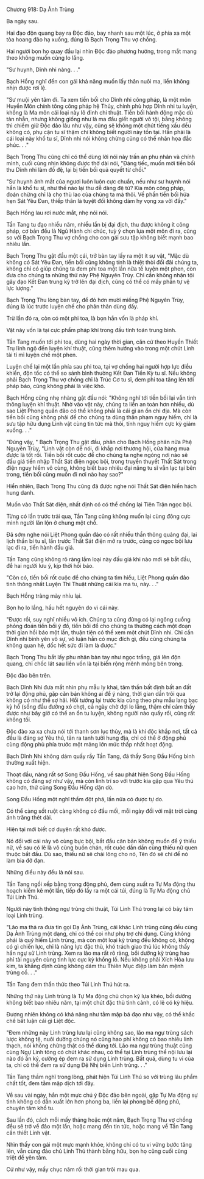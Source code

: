 




Chương 918: Dạ Ảnh Trùng


Ba ngày sau.

Hai đạo độn quang bay ra Độc đảo, bay nhanh sau một lúc, ở phía xa một tòa hoang đảo hạ xuống, đúng là Bạch Trọng Thu vợ chồng.

Hai người bọn họ quay đầu lại nhìn Độc đảo phương hướng, trong mắt mang theo không muốn cùng lo lắng.

"Sư huynh, Dĩnh nhi nàng. . ."

Bạch Hồng nghĩ đến con gái khả năng muốn lấy thân nuôi ma, liền không nhịn được rơi lệ.

"Sư muội yên tâm đi. Ta xem tiền bối cho Dĩnh nhi công pháp, là một môn Huyền Môn chính tông công pháp hệ Thủy, chính phù hợp Dĩnh nhi tu luyện, không là Ma môn cái loại này lô đỉnh chi thuật. Tiền bối hành động mặc dù tàn nhẫn, nhưng không giống như là ma đầu giết người vô tội, bằng không thì chiếm giữ Độc đảo lâu như vậy, cũng sẽ không một chút tiếng xấu đều không có, phụ cận tu sĩ thậm chí không biết người này tồn tại. Hắn phải là cái loại này khổ tu sĩ, Dĩnh nhi nói không chừng cũng có thể nhân họa đắc phúc. . ."

Bạch Trọng Thu cũng chỉ có thể dùng lời nói này trấn an phu nhân và chính mình, cuối cùng nhịn không được thở dài nói, "Đáng tiếc, muốn mời tiền bối thu Dĩnh nhi làm đồ đệ, lại bị tiền bối quả quyết từ chối."

"Sư huynh ánh mắt của ngươi luôn luôn cực chuẩn, nếu như sư huynh nói hắn là khổ tu sĩ, như thế nào lại thu dễ dàng đệ tử? Kia môn công pháp, đoán chừng chỉ là cho thù lao của chúng ta mà thôi. Về phần tiền bối hứa hẹn Sát Yêu Đan, thiếp thân là tuyệt đối không dám hy vọng xa vời đấy."

Bạch Hồng lau rơi nước mắt, nhẹ nói nói.

Tần Tang tu đạo nhiều năm, nhiều lần bị đại địch, thu được không ít công pháp, cơ bản đều là Ngũ Hành chi chúc, tuỳ ý chọn lựa một môn đi ra, cũng so với Bạch Trọng Thu vợ chồng cho con gái sưu tập không biết mạnh bao nhiêu lần.

Bạch Trọng Thu gật đầu một cái, trở bàn tay lấy ra một ít sự vật, "Mặc dù không có Sát Yêu Đan, tiền bối cũng không tính là thiệt thòi đối đãi chúng ta, không chỉ có giúp chúng ta đem phi toa một lần nữa tế luyện một phen, còn đưa cho chúng ta những thứ này Phệ Nguyên Trùy. Chỉ cần không nhận tội gây đạo Kết Đan trung kỳ trở lên đại địch, cũng có thể có mấy phần tự vệ lực lượng."

Bạch Trọng Thu lòng bàn tay, để đó hơn mười miếng Phệ Nguyên Trùy, đúng là lúc trước luyện chế cho phân thân dùng đấy.

Trừ lần đó ra, còn có một phi toa, là bọn hắn vốn là pháp khí.

Vật này vốn là tại cực phẩm pháp khí trong đầu tính toán trung bình.

Tần Tang muốn tới phi toa, dùng hai ngày thời gian, căn cứ theo Huyền Thiết Trụ lĩnh ngộ đến luyện khí thuật, cũng thêm hướng vào trong một chút Linh tài tỉ mỉ luyện chế một phen.

Luyện chế lại một lần phía sau phi toa, tại vợ chồng hai người hợp lực điều khiển, độn tốc có thể so sánh bình thường Kết Đan Tiền Kỳ tu sĩ. Nếu không phải Bạch Trọng Thu vợ chồng chỉ là Trúc Cơ tu sĩ, đem phi toa tăng lên tới pháp bảo, cũng không phải là việc khó.

Bạch Hồng cũng nhẹ nhàng gật đầu nói: "Không nghĩ tới tiền bối lại vẫn tinh thông luyện khí thuật. Nhờ vào vật này, chúng ta liền an toàn hơn nhiều, dù sao Liệt Phong quần đảo có thể không phải là cái gì an ổn chi địa. Mà còn tiền bối cũng không phải để cho chúng ta dùng thân phạm nguy hiểm, chỉ là sưu tập hữu dụng Linh vật cùng tin tức mà thôi, tính nguy hiểm cực kỳ giảm xuống. . ."

"Đúng vậy, " Bạch Trọng Thu gật đầu, phân cho Bạch Hồng phân nửa Phệ Nguyên Trùy, "Linh vật còn dễ nói, đi khắp nơi thương hội, cửa hàng mua được là tốt rồi. Tiền bối rốt cuộc để cho chúng ta nghe ngóng nơi nào sẽ đấu giá tiến nhập Thất Sát điện ngọc bội, trong truyền thuyết Thất Sát trong điện nguy hiểm vô cùng, không biết bao nhiêu đại năng tu sĩ vẫn lạc tại bên trong, tiền bối cũng muốn đi nơi nào hay sao?"

Hiển nhiên, Bạch Trọng Thu cũng đã được nghe nói Thất Sát điện hiển hách hung danh.

Muốn vào Thất Sát điện, nhất định có có thể chống lại Tiên Trận ngọc bội.

Từng có lần trước trải qua, Tần Tang cũng không muốn lại cùng đông cực minh người lăn lộn ở chung một chỗ.

Đã sớm nghe nói Liệt Phong quần đảo có rất nhiều thần thông quảng đại, lai lịch thần bí tu sĩ, lần trước Thất Sát điện mở ra trước, cũng có ngọc bội lưu lạc đi ra, tiến hành đấu giá.

Tần Tang cũng không rõ ràng lắm loại này đấu giá khi nào mới sẽ bắt đầu, để hai người lưu ý, kịp thời hồi báo.

"Còn có, tiền bối rốt cuộc để cho chúng ta tìm hiểu, Liệt Phong quần đảo tinh thông nhất Luyện Thi Thuật những cái kia ma tu, này. . ."

Bạch Hồng tràng mày nhíu lại.

Bọn họ lo lắng, hầu hết nguyên do vì cái này.

"Được rồi, suy nghĩ nhiều vô ích. Chúng ta cũng đừng có lại ngông cuồng phỏng đoán tiền bối ý đồ, tiền bối để cho chúng ta thường cách một đoạn thời gian hồi báo một lần, thuận tiện có thể xem một chút Dĩnh nhi. Chỉ cần Dĩnh nhi bình yên vô sự, vô luận hắn có mục đích gì, đều cùng chúng ta không quan hệ, dốc hết sức đi làm là được."

Bạch Trọng Thu bắt lấy phu nhân bàn tay như ngọc trắng, giá lên độn quang, chỉ chốc lát sau liền vốn là tại biển rộng mênh mông bên trong.

Độc đảo bên trên.

Bạch Dĩnh Nhi đưa mắt nhìn phụ mẫu ly khai, tâm thần bất định bất an đất trở lại động phủ, gặp căn bản không ai để ý nàng, thời gian dần trôi qua không có như thế sợ hãi. Hồi tưởng lại trước kia cùng theo phụ mẫu lang bạc kỳ hồ (sống đầu đường xó chợ), cả ngày chờ đợi lo lắng, thậm chí cảm thấy được như bây giờ có thể an ổn tu luyện, không người nào quấy rối, cũng rất không tồi.

Độc đảo xa xa chưa nói tới thanh sơn lục thủy, mà là khí độc khắp nơi, tất cả đều là đáng sợ Yêu thú, tản ra tanh tưởi hung địa, chỉ có thể ở động phủ cùng động phủ phía trước một mảng lớn mức thấp nhất hoạt động.

Bạch Dĩnh Nhi không dám quấy rầy Tần Tang, đã thấy Song Đầu Hống bình thường xuất hiện.

Thoạt đầu, nàng rất sợ Song Đầu Hống, về sau phát hiện Song Đầu Hống không có đáng sợ như vậy, mà còn linh trí so với trước kia gặp qua Yêu thú cao hơn, thử cùng Song Đầu Hống dặn dò.

Song Đầu Hống một nghĩ thầm đột phá, lần nữa có được tự do.

Có thể càng sốt ruột càng không có đầu mối, mỗi ngày đối với mặt trời cùng ánh trăng thét dài.

Hiện tại mới biết cơ duyên rất khó được.

Nó đối với cái này vô cùng bực bội, bắt đầu căn bản không muốn để ý thiếu nữ, về sau có lẽ là vô cùng buồn chán, rốt cuộc dần dần cùng thiếu nữ quen thuộc bắt đầu. Dù sao, thiếu nữ sẽ chải lông cho nó, Tên đó sẽ chỉ để nó làm bia đỡ đạn.

Những điều này đều là nói sau.

Tần Tang ngồi xếp bằng trong động phủ, đem cùng xuất ra Tự Ma động thu hoạch kiểm kê một lần, tiếp đó lấy ra một cái túi, đúng là Tự Ma động chủ Túi Linh Thú.

Người này tinh thông ngự trùng chi thuật, Túi Linh Thú trong lại có bảy tám loại Linh trùng.

"Lão ma thả ra đưa tin gọi Dạ Ảnh Trùng, cái khác Linh trùng cũng đều cùng Dạ Ảnh Trùng một dạng, chỉ có thể coi như phụ trợ chi dụng. Cũng không phải là quý hiếm Linh trùng, mà còn một loại kỳ trùng đều không có, không có gì chiến lực, chỉ là năng lực đặc thù, khó trách giao thủ lúc không thấy hắn ngự sử Linh trùng. Xem ra lão ma rất rõ ràng, bồi dưỡng kỳ trùng hao phí tài nguyên cùng tinh lực cực kỳ khổng lồ. Nếu không phải Xích Hỏa lưu kim, ta khẳng định cũng không dám thu Thiên Mục điệp làm bản mệnh trùng cổ. . ."

Tần Tang đem thần thức theo Túi Linh Thú hút ra.

Những thứ này Linh trùng là Tự Ma động chủ chọn kỹ lựa khéo, bồi dưỡng không biết bao nhiêu năm, tại một chút đặc thù tình cảnh, có lẽ có kỳ hiệu.

Đương nhiên không có khả năng như tằm mập bá đạo như vậy, có thể khắc chế bất luận cái gì Liệt độc.

"Đem những này Linh trùng lưu lại cũng không sao, lão ma ngự trùng sách lược không tệ, nuôi dưỡng chúng nó cũng hao phí không có bao nhiêu linh thạch, nói không chừng thật có thể dùng tới. Lão ma ngự trùng thuật cũng cùng Ngự Linh tông có chút khác nhau, có thể tại Linh trùng thể nội lưu lại nào đó ấn ký, cưỡng ép đem ra sử dụng Linh trùng. Bất quá, dùng tu vi của ta, chỉ có thể đem ra sử dụng Đệ Nhị biến Linh trùng. . ."

Tần Tang thầm nghĩ trong lòng, phát hiện Túi Linh Thú so với trùng lâu phẩm chất tốt, đem tằm mập dịch tới đây.

Về sau vài ngày, hắn một mực chú ý Độc đảo bên ngoài, gặp Tự Ma động sự tình không có dẫn xuất lớn hơn phong ba, liền lại phong bế động phủ, chuyên tâm khổ tu.

Sau lần đó, cách mỗi mấy tháng hoặc một năm, Bạch Trọng Thu vợ chồng đều sẽ trở về đảo một lần, hoặc mang đến tin tức, hoặc mang về Tần Tang cần thiết Linh vật.

Nhìn thấy con gái một mực mạnh khỏe, không chỉ có tu vi vững bước tăng lên, vẫn cùng đảo chủ Linh Thú thành bằng hữu, bọn họ cũng cuối cùng triệt để yên tâm.

Cứ như vậy, mấy chục năm rồi thời gian trôi mau qua.




